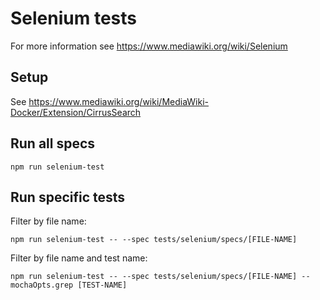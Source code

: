 # Selenium tests

For more information see https://www.mediawiki.org/wiki/Selenium

## Setup

See https://www.mediawiki.org/wiki/MediaWiki-Docker/Extension/CirrusSearch

## Run all specs

    npm run selenium-test

## Run specific tests

Filter by file name:

    npm run selenium-test -- --spec tests/selenium/specs/[FILE-NAME]

Filter by file name and test name:

    npm run selenium-test -- --spec tests/selenium/specs/[FILE-NAME] --mochaOpts.grep [TEST-NAME]